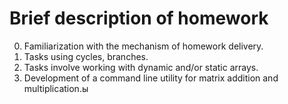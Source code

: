 # Brief description of homework
0. Familiarization with the mechanism of homework delivery.
1. Tasks using cycles, branches.
2. Tasks involve working with dynamic and/or static arrays.
3. Development of a command line utility for matrix addition and multiplication.ы